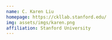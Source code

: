 ```yaml
---
name: C. Karen Liu
homepage: https://ckllab.stanford.edu/
img: assets/imgs/karen.png
affiliation: Stanford University
---
```

